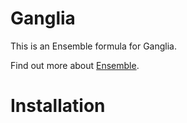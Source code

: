 
# Ganglia

This is an Ensemble formula for Ganglia.

Find out more about [Ensemble](http://ensemble.ubuntu.com/).


# Installation
